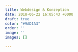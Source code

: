 ```yaml
---
title: Webdesign & Konzeption
date: 2018-06-22 16:05:43 +0000
draft: true
color: "#9AD1A3"
order: ''
image: ''
images: []

---
```

